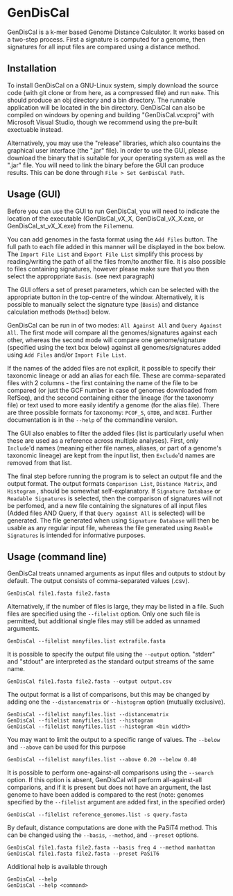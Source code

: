 # GenDisCal

GenDisCal is a k-mer based Genome Distance Calculator. It works based on a two-step process.
First a signature is computed for a genome, then signatures for all input files are compared
using a distance method.

## Installation

To install GenDisCal on a GNU-Linux system, simply download the source code (with git clone
or from here, as a compressed file) and run `make`. This should produce an obj directory and
a bin directory. The runnable application will be located in the bin directory. GenDisCal
can also be compiled on windows by opening and building "GenDisCal.vcxproj" with Microsoft
Visual Studio, though we recommend using the pre-built exectuable instead.


Alternatively, you may use the "release" libraries, which also countains the graphical user
interface (the ".jar" file). In order to use the GUI, please download the binary that is
suitable for your operating system as well as the ".jar" file. You will need to link the
binary before the GUI can produce results. This can be done through `File > Set GenDisCal Path`.


## Usage (GUI)

Before you can use the GUI to run GenDisCal, you will need to indicate the location of the
executable (GenDisCal_vX_X, GenDisCal_vX_X.exe, or GenDisCal_st_vX_X.exe) from the `File`menu.

You can add genomes in the fasta format using the `Add Files` button. The full path to each
file added in this manner will be displayed in the box below. The `Import File List` and 
`Export File List` simplify this process by reading/writing the path of all the files from/to
another file. It is also possible to files containing signatures, however please make sure that
you then select the approppriate `Basis`. (see next paragraph)

The GUI offers a set of preset parameters, which can be selected with the appropriate button in
the top-centre of the window. Alternatively, it is possible to manually select the signature
type (`Basis`) and distance calculation methods (`Method`) below.

GenDisCal can be run in of two modes: `All Against All` and `Query Against All`. The first
mode will compare all the genomes/signatures against each other, whereas the second mode
will compare one genome/signature (specified using the text box below) against all genomes/signatures
added using `Add Files` and/or `Import File List`.

If the names of the added files are not explicit, it possible to specify their taxonomic lineage
or add an alias for each file. These are comma-separated files with 2 columns - the first containing
the name of the file to be compared (or just the GCF number in case of genomes downloaded from RefSeq),
and the second containing either the lineage (for the taxonomy file) or text used to more easily
identify a genome (for the alias file). There are three possible formats for taxonomy: `PCOF_S`, `GTDB`,
and `NCBI`. Further documentation is in the `--help` of the commandline version.

The GUI also enables to filter the added files (list is particularly useful when these are used as a
reference across multiple analyses). First, only `Include`'d names (meaning either file names, 
aliases, or part of a genome's taxonomic lineage) are kept from the input list, then `Exclude`'d names
are removed from that list.

The final step before running the program is to select an output file and the output format.
The output formats `Comparison List`, `Distance Matrix`, and `Histogram` , should be somewhat
self-explanatory. If `Signature Database` or `Readable Signatures` is selected, then the comparison
of signatures will not be perfomed, and a new file containing the signatures of all input files 
(Added files AND Query, if that `Query against All` is selected) will be generated. The file
generated when using `Signature Database` will then be usable as any regular input file, whereas
the file generated using `Reable Signatures` is intended for informative purposes.


## Usage (command line)

GenDisCal treats unnamed arguments as input files and outputs to stdout by default. The output
consists of comma-separated values (.csv).

    GenDisCal file1.fasta file2.fasta

Alternatively, if the number of files is large, they may be listed in a file. Such files are
specified using the `--filelist` option. Only one such file is permitted, but additional
single files may still be added as unnamed arguments.

    GenDisCal --filelist manyfiles.list extrafile.fasta

It is possible to specify the output file using the `--output` option. "stderr" and "stdout"
are interpreted as the standard output streams of the same name.

    GenDisCal file1.fasta file2.fasta --output output.csv

The output format is a list of comparisons, but this may be changed by adding one the
`--distancematrix` or `--histogram` option (mutually exclusive).

    GenDisCal --filelist manyfiles.list --distancematrix
    GenDisCal --filelist manyfiles.list --histogram
    GenDisCal --filelist manyfiles.list --histogram <bin width>

You may want to limit the output to a specific range of values. The `--below` and `--above`
can be used for this purpose

    GenDisCal --filelist manyfiles.list --above 0.20 --below 0.40

It is possible to perform one-against-all comparisons using the `--search` option. If this
option is absent, GenDisCal will perform all-against-all comparions, and if it is present but
does not have an argument, the last genome to have been added is compared to the rest (note:
genomes specified by the `--filelist` argument are added first, in the specified order)

    GenDisCal --filelist reference_genomes.list -s query.fasta

By default, distance computations are done with the PaSiT4 method. This can be changed using
the `--basis`, `--method`, and `--preset` options.

    GenDisCal file1.fasta file2.fasta --basis freq 4 --method manhattan
    GenDisCal file1.fasta file2.fasta --preset PaSiT6

Additional help is available through

    GenDisCal --help
    GenDisCal --help <command>
